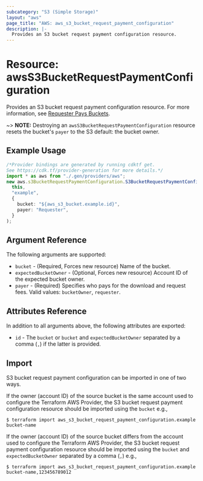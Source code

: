 ```yaml
---
subcategory: "S3 (Simple Storage)"
layout: "aws"
page_title: "AWS: aws_s3_bucket_request_payment_configuration"
description: |-
  Provides an S3 bucket request payment configuration resource.
---
```


# Resource: awsS3BucketRequestPaymentConfiguration

Provides an S3 bucket request payment configuration resource. For more information, see [Requester Pays Buckets](https://docs.aws.amazon.com/AmazonS3/latest/dev/RequesterPaysBuckets.html).

\~> **NOTE:** Destroying an `awsS3BucketRequestPaymentConfiguration` resource resets the bucket's `payer` to the S3 default: the bucket owner.

## Example Usage

```typescript
/*Provider bindings are generated by running cdktf get.
See https://cdk.tf/provider-generation for more details.*/
import * as aws from "./.gen/providers/aws";
new aws.s3BucketRequestPaymentConfiguration.S3BucketRequestPaymentConfiguration(
  this,
  "example",
  {
    bucket: "${aws_s3_bucket.example.id}",
    payer: "Requester",
  }
);

```

## Argument Reference

The following arguments are supported:

* `bucket` - (Required, Forces new resource) Name of the bucket.
* `expectedBucketOwner` - (Optional, Forces new resource) Account ID of the expected bucket owner.
* `payer` - (Required) Specifies who pays for the download and request fees. Valid values: `bucketOwner`, `requester`.

## Attributes Reference

In addition to all arguments above, the following attributes are exported:

* `id` - The `bucket` or `bucket` and `expectedBucketOwner` separated by a comma (`,`) if the latter is provided.

## Import

S3 bucket request payment configuration can be imported in one of two ways.

If the owner (account ID) of the source bucket is the same account used to configure the Terraform AWS Provider,
the S3 bucket request payment configuration resource should be imported using the `bucket` e.g.,

```console
$ terraform import aws_s3_bucket_request_payment_configuration.example bucket-name
```

If the owner (account ID) of the source bucket differs from the account used to configure the Terraform AWS Provider,
the S3 bucket request payment configuration resource should be imported using the `bucket` and `expectedBucketOwner` separated by a comma (`,`) e.g.,

```console
$ terraform import aws_s3_bucket_request_payment_configuration.example bucket-name,123456789012
```
